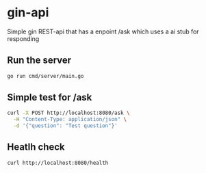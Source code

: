 # gin-api
Simple gin REST-api that has a enpoint /ask which uses a ai stub for responding 

## Run the server
```bash
go run cmd/server/main.go
```

## Simple test for /ask
```bash
curl -X POST http://localhost:8080/ask \
  -H "Content-Type: application/json" \
  -d '{"question": "Test question"}'
```

## Heatlh check
```bash
curl http://localhost:8080/health
```
